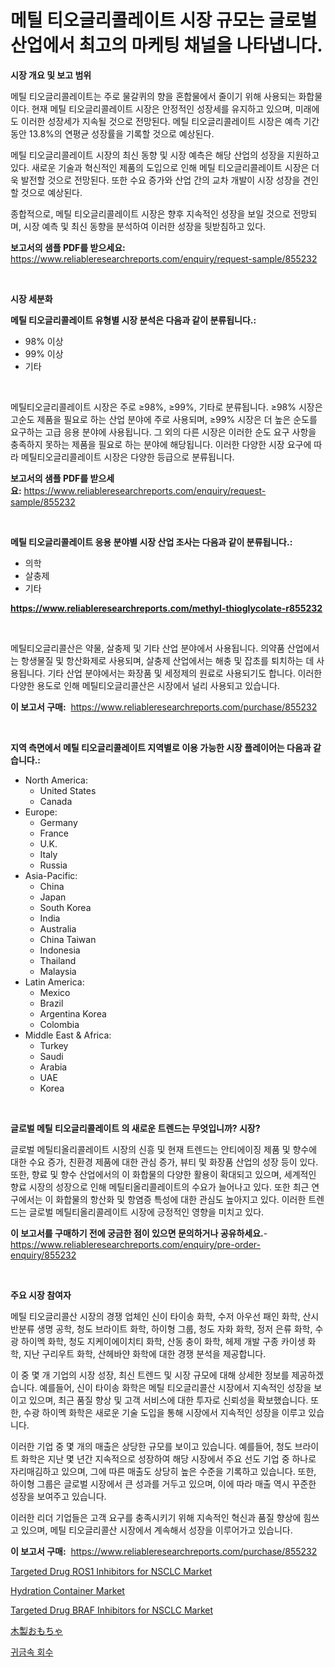 <p><h1>메틸 티오글리콜레이트 시장 규모는 글로벌 산업에서 최고의 마케팅 채널을 나타냅니다.</h1></p><p><strong>시장 개요 및 보고 범위</strong></p>
<p><p>메틸 티오글리콜레이트는 주로 물갈퀴의 향을 혼합물에서 줄이기 위해 사용되는 화합물이다. 현재 메틸 티오글리콜레이트 시장은 안정적인 성장세를 유지하고 있으며, 미래에도 이러한 성장세가 지속될 것으로 전망된다. 메틸 티오글리콜레이트 시장은 예측 기간 동안 13.8%의 연평균 성장률을 기록할 것으로 예상된다.</p><p>메틸 티오글리콜레이트 시장의 최신 동향 및 시장 예측은 해당 산업의 성장을 지원하고 있다. 새로운 기술과 혁신적인 제품의 도입으로 인해 메틸 티오글리콜레이트 시장은 더욱 발전할 것으로 전망된다. 또한 수요 증가와 산업 간의 교차 개발이 시장 성장을 견인할 것으로 예상된다.</p><p>종합적으로, 메틸 티오글리콜레이트 시장은 향후 지속적인 성장을 보일 것으로 전망되며, 시장 예측 및 최신 동향을 분석하여 이러한 성장을 뒷받침하고 있다.</p></p>
<p><strong>보고서의 샘플 PDF를 받으세요:</strong> <a href="https://www.reliableresearchreports.com/enquiry/request-sample/855232">https://www.reliableresearchreports.com/enquiry/request-sample/855232</a></p>
<p>&nbsp;</p>
<p><strong>시장 세분화</strong></p>
<p><strong>메틸 티오글리콜레이트 유형별 시장 분석은 다음과 같이 분류됩니다.:</strong></p>
<p><ul><li>98% 이상</li><li>99% 이상</li><li>기타</li></ul></p>
<p>&nbsp;</p>
<p><p>메틸티오글리콜레이트 시장은 주로 ≥98%, ≥99%, 기타로 분류됩니다. ≥98% 시장은 고순도 제품을 필요로 하는 산업 분야에 주로 사용되며, ≥99% 시장은 더 높은 순도를 요구하는 고급 응용 분야에 사용됩니다. 그 외의 다른 시장은 이러한 순도 요구 사항을 충족하지 못하는 제품을 필요로 하는 분야에 해당됩니다. 이러한 다양한 시장 요구에 따라 메틸티오글리콜레이트 시장은 다양한 등급으로 분류됩니다.</p></p>
<p><strong>보고서의 샘플 PDF를 받으세요:</strong>&nbsp;<a href="https://www.reliableresearchreports.com/enquiry/request-sample/855232">https://www.reliableresearchreports.com/enquiry/request-sample/855232</a></p>
<p>&nbsp;</p>
<p><strong> 메틸 티오글리콜레이트 응용 분야별 시장 산업 조사는 다음과 같이 분류됩니다.:</strong></p>
<p><ul><li>의학</li><li>살충제</li><li>기타</li></ul></p>
<p><strong><a href="https://www.reliableresearchreports.com/methyl-thioglycolate-r855232">https://www.reliableresearchreports.com/methyl-thioglycolate-r855232</a></strong></p>
<p>&nbsp;</p>
<p><p>메틸티오글리콜산은 약물, 살충제 및 기타 산업 분야에서 사용됩니다. 의약품 산업에서는 항생물질 및 항산화제로 사용되며, 살충제 산업에서는 해충 및 잡초를 퇴치하는 데 사용됩니다. 기타 산업 분야에서는 화장품 및 세정제의 원료로 사용되기도 합니다. 이러한 다양한 용도로 인해 메틸티오글리콜산은 시장에서 널리 사용되고 있습니다.</p></p>
<p><strong>이 보고서 구매:</strong>&nbsp; <a href="https://www.reliableresearchreports.com/purchase/855232">https://www.reliableresearchreports.com/purchase/855232</a></p>
<p>&nbsp;</p>
<p><strong>지역 측면에서 메틸 티오글리콜레이트 지역별로 이용 가능한 시장 플레이어는 다음과 같습니다.:</strong></p>
<p><ul>
    <li>
        North America:
        <ul>
            <li>United States</li>
            <li>Canada</li>
        </ul>
    </li>
    <li>
        Europe:
        <ul>
            <li>Germany</li>
            <li>France</li>
            <li>U.K.</li>
            <li>Italy</li>
            <li>Russia</li>
        </ul>
    </li>
    <li>
        Asia-Pacific:
        <ul>
            <li>China</li>
            <li>Japan</li>
            <li>South Korea</li>
            <li>India</li>
            <li>Australia</li>
            <li>China Taiwan</li>
            <li>Indonesia</li>
            <li>Thailand</li>
            <li>Malaysia</li>
        </ul>
    </li>
    <li>
        Latin America:
        <ul>
            <li>Mexico</li>
            <li>Brazil</li>
            <li>Argentina Korea</li>
            <li>Colombia</li>
        </ul>
    </li>
    <li>
        Middle East & Africa:
        <ul>
            <li>Turkey</li>
            <li>Saudi</li>
            <li>Arabia</li>
            <li>UAE</li>
            <li>Korea</li>
        </ul>
    </li>
    </ul></p>
<p>&nbsp;</p>
<p><strong>글로벌 메틸 티오글리콜레이트 의 새로운 트렌드는 무엇입니까? 시장?</strong></p>
<p><p>글로벌 메틸티올리콜레이트 시장의 신흥 및 현재 트렌드는 안티에이징 제품 및 향수에 대한 수요 증가, 친환경 제품에 대한 관심 증가, 뷰티 및 화장품 산업의 성장 등이 있다. 또한, 향료 및 향수 산업에서의 이 화합물의 다양한 활용이 확대되고 있으며, 세계적인 향료 시장의 성장으로 인해 메틸티올리콜레이트의 수요가 늘어나고 있다. 또한 최근 연구에서는 이 화합물의 항산화 및 항염증 특성에 대한 관심도 높아지고 있다. 이러한 트렌드는 글로벌 메틸티올리콜레이트 시장에 긍정적인 영향을 미치고 있다.</p></p>
<p><strong>이 보고서를 구매하기 전에 궁금한 점이 있으면 문의하거나 공유하세요.</strong>- <a href="https://www.reliableresearchreports.com/enquiry/pre-order-enquiry/855232">https://www.reliableresearchreports.com/enquiry/pre-order-enquiry/855232</a></p>
<p>&nbsp;</p>
<p><strong>주요 시장 참여자</strong></p>
<p><p>메틸 티오글리콜산 시장의 경쟁 업체인 신이 타이송 화학, 수저 아우선 패인 화학, 산시 반분류 생명 공학, 청도 브라이트 화학, 하이형 그룹, 청도 자화 화학, 정저 은류 화학, 수광 하이멕 화학, 청도 지케이에이치티 화학, 산동 충이 화학, 헤제 개발 구종 카이생 화학, 지난 구리우트 화학, 산헤바얀 화학에 대한 경쟁 분석을 제공합니다. </p><p>이 중 몇 개 기업의 시장 성장, 최신 트렌드 및 시장 규모에 대해 상세한 정보를 제공하겠습니다. 예를들어, 신이 타이송 화학은 메틸 티오글리콜산 시장에서 지속적인 성장을 보이고 있으며, 최근 품질 향상 및 고객 서비스에 대한 투자로 신뢰성을 확보했습니다. 또한, 수광 하이멕 화학은 새로운 기술 도입을 통해 시장에서 지속적인 성장을 이루고 있습니다.</p><p>이러한 기업 중 몇 개의 매출은 상당한 규모를 보이고 있습니다. 예를들어, 청도 브라이트 화학은 지난 몇 년간 지속적으로 성장하여 해당 시장에서 주요 선도 기업 중 하나로 자리매김하고 있으며, 그에 따른 매출도 상당히 높은 수준을 기록하고 있습니다. 또한, 하이형 그룹은 글로벌 시장에서 큰 성과를 거두고 있으며, 이에 따라 매출 역시 꾸준한 성장을 보여주고 있습니다.</p><p>이러한 리더 기업들은 고객 요구를 충족시키기 위해 지속적인 혁신과 품질 향상에 힘쓰고 있으며, 메틸 티오글리콜산 시장에서 계속해서 성장을 이루어가고 있습니다.</p></p>
<p><strong>이 보고서 구매:</strong>&nbsp;&nbsp;<a href="https://www.reliableresearchreports.com/purchase/855232">https://www.reliableresearchreports.com/purchase/855232</a></p>
<p><p><a href="https://github.com/luckyshygirl/Market-Research-Report-List-4/blob/main/targeted-drug-ros1-inhibitors-for-nsclc-market.md">Targeted Drug ROS1 Inhibitors for NSCLC Market</a></p><p><a href="https://www.linkedin.com/pulse/hydration-container-market-comprehensive-assessment-type-application-xywwf">Hydration Container Market</a></p><p><a href="https://github.com/markusgodoy/Market-Research-Report-List-3/blob/main/targeted-drug-braf-inhibitors-for-nsclc-market.md">Targeted Drug BRAF Inhibitors for NSCLC Market</a></p><p><a href="https://github.com/schmahlson/Market-Research-Report-List-1/blob/main/246143656128.md">木製おもちゃ</a></p><p><a href="https://github.com/rcabello548/Market-Research-Report-List-1/blob/main/987431154239.md">귀금속 회수</a></p></p>
